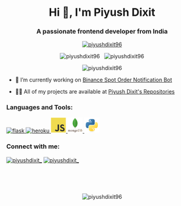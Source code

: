 <h1 align="center">Hi 👋, I'm Piyush Dixit</h1>
<h3 align="center">A passionate frontend developer from India</h3>


<p align="center"><a href="https://github.com/ryo-ma/github-profile-trophy"><img src="https://github-profile-trophy.vercel.app/?username=piyushdixit96" alt="piyushdixit96" /></a> </p>

<p align="center"><img src="https://github-readme-stats.vercel.app/api?username=piyushdixit96&show_icons=true&locale=en" alt="piyushdixit96" />&nbsp;&nbsp;
<img src="https://github-readme-streak-stats.herokuapp.com/?user=piyushdixit96&" alt="piyushdixit96" /></p>
<p align="center"><img src="https://github-readme-stats.vercel.app/api/top-langs?username=piyushdixit96&show_icons=true&locale=en&layout=compact" alt="piyushdixit96" /></p>

- 🔭 I’m currently working on [Binance Spot Order Notification Bot](https://github.com/PiyushDixit96/binance-spot-order-notification-heroku)

- 👨‍💻 All of my projects are available at [Piyush Dixit's Repositories](https://github.com/PiyushDixit96?tab=repositories)

<h3 align="left">Languages and Tools:</h3>
<p align="left"> <a href="https://flask.palletsprojects.com/" target="_blank" rel="noreferrer"> <img src="https://www.vectorlogo.zone/logos/pocoo_flask/pocoo_flask-icon.svg" alt="flask" width="40" height="40"/> </a> <a href="https://heroku.com" target="_blank" rel="noreferrer"> <img src="https://www.vectorlogo.zone/logos/heroku/heroku-icon.svg" alt="heroku" width="40" height="40"/> </a> <a href="https://developer.mozilla.org/en-US/docs/Web/JavaScript" target="_blank" rel="noreferrer"> <img src="https://raw.githubusercontent.com/devicons/devicon/master/icons/javascript/javascript-original.svg" alt="javascript" width="40" height="40"/> </a> <a href="https://www.mongodb.com/" target="_blank" rel="noreferrer"> <img src="https://raw.githubusercontent.com/devicons/devicon/master/icons/mongodb/mongodb-original-wordmark.svg" alt="mongodb" width="40" height="40"/> </a> <a href="https://www.python.org" target="_blank" rel="noreferrer"> <img src="https://raw.githubusercontent.com/devicons/devicon/master/icons/python/python-original.svg" alt="python" width="40" height="40"/> </a> </p>


<h3 align="left">Connect with me:</h3>
<p align="left">
<a href="https://twitter.com/piyushdixit_" target="blank"><img align="center" src="https://raw.githubusercontent.com/rahuldkjain/github-profile-readme-generator/master/src/images/icons/Social/twitter.svg" alt="piyushdixit_" height="30" width="40" /></a>
<a href="https://t.me/Killer_PD" target="blank"><img align="center" src="https://img.icons8.com/fluency/48/undefined/telegram-app.png" alt="piyushdixit_" height="30" width="40" /></a>
</p>
<br><br><br>





<p align="center"> <img src="https://komarev.com/ghpvc/?username=piyushdixit96&label=Profile%20views&color=0e75b6&style=flat" alt="piyushdixit96" /> </p>

